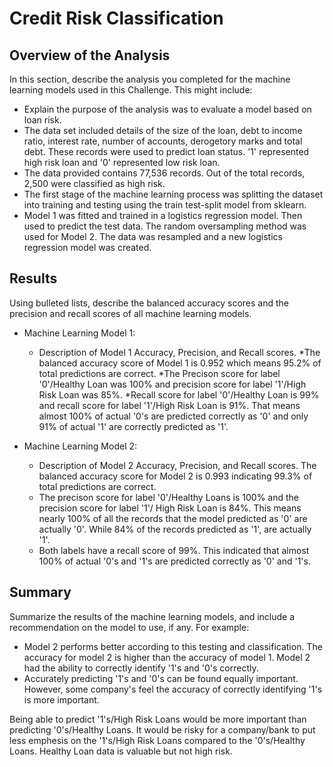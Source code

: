 # Credit Risk Classification

## Overview of the Analysis

In this section, describe the analysis you completed for the machine learning models used in this Challenge. This might include:

* Explain the purpose of the analysis was to evaluate a model based on loan risk.
* The data set included details of the size of the loan, debt to income ratio, interest rate, number of accounts, derogetory marks and total debt. These records were used to predict loan status. '1' represented high risk loan and '0' represented low risk loan.
* The data provided contains 77,536 records. Out of the total records, 2,500 were classified as high risk.
* The first stage of the machine learning process was splitting the dataset into training and testing using the train test-split model from sklearn.
* Model 1 was fitted and trained in a logistics regression model. Then used to predict the test data. The random oversampling method was used for Model 2. The data was resampled and a new logistics regression model was created.

## Results

Using bulleted lists, describe the balanced accuracy scores and the precision and recall scores of all machine learning models.

* Machine Learning Model 1:
  * Description of Model 1 Accuracy, Precision, and Recall scores.
  *The balanced accuracy score of Model 1 is 0.952 which means 95.2% of total predictions are correct.
  *The Precison score for label '0'/Healthy Loan was 100% and precision score for label '1'/High Risk Loan was 85%. 
  *Recall score for label '0'/Healthy Loan is 99% and recall score for label '1'/High Risk Loan is 91%. That means almost 100% of actual '0's are predicted correctly as '0' and only 91% of actual '1' are correctly predicted as '1'.


* Machine Learning Model 2:
  * Description of Model 2 Accuracy, Precision, and Recall scores.
  The balanced accuracy score for Model 2 is 0.993 indicating 99.3% of total predictions are correct.
  * The precison score for label '0'/Healthy Loans is 100% and the precision score for label '1'/ High Risk Loan is 84%. This means nearly 100% of all the records that the model predicted as '0' are actually '0'. While 84% of the records predicted as '1', are actually '1'.
  * Both labels have a recall score of 99%. This indicated that almost 100% of actual '0's and '1's are predicted correctly as '0' and '1's.
## Summary

Summarize the results of the machine learning models, and include a recommendation on the model to use, if any. For example:
* Model 2 performs better according to this testing and classification. The accuracy for model 2 is higher than the accuracy of model 1. Model 2 had the ability to correctly identify '1's and '0's correctly.
* Accurately predicting '1's and '0's can be found equally important. However, some company's feel the accuracy of correctly identifying '1's is more important.

Being able to predict '1's/High Risk Loans would be more important than predicting '0's/Healthy Loans. It would be risky for a company/bank to put less emphesis on the '1's/High Risk Loans compared to the '0's/Healthy Loans. Healthy Loan data is valuable but not high risk.